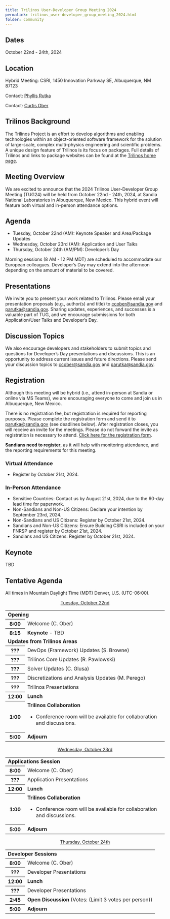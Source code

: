 ```yaml
---
title: Trilinos User-Developer Group Meeting 2024
permalink: trilinos_user-developer_group_meeting_2024.html
folder: community
---
```


## Dates

October 22nd - 24th, 2024

## Location

Hybrid Meeting: CSRI, 1450 Innovation Parkway SE, Albuquerque, NM 87123

Contact: [Phyllis Rutka](mailto:parutka@sandia.gov)

Contact: [Curtis Ober](mailto:ccober@sandia.gov)

## Trilinos Background

The Trilinos Project is an effort to develop algorithms and enabling
technologies within an object-oriented software framework for the
solution of large-scale, complex multi-physics engineering and
scientific problems.  A unique design feature of Trilinos is its
focus on packages.  Full details of Trilinos and links to package
websites can be found at the
[Trilinos home page](https://trilinos.github.io "Trilinos Home Page").

## Meeting Overview

We are excited to announce that the 2024 Trilinos User-Developer
Group Meeting (TUG24) will be held from October 22nd - 24th, 2024,
at Sandia National Laboratories in Albuquerque, New Mexico. This
hybrid event will feature both virtual and in-person attendance
options.

## Agenda

 * Tuesday, October 22nd (AM): Keynote Speaker and Area/Package Updates
 * Wednesday, October 23rd (AM): Application and User Talks
 * Thursday, October 24th (AM/PM): Developer’s Day

Morning sessions (8 AM - 12 PM MDT) are scheduled to accommodate
our European colleagues. Developer’s Day may extend into the afternoon
depending on the amount of material to be covered.

## Presentations

We invite you to present your work related to Trilinos. Please email
your presentation proposals (e.g., author(s) and title) to
ccober@sandia.gov and parutka@sandia.gov.  Sharing updates,
experiences, and successes is a valuable part of TUG, and we encourage
submissions for both Application/User Talks and Developer’s Day.

## Discussion Topics

We also encourage developers and stakeholders to submit topics and
questions for Developer’s Day presentations and discussions. This
is an opportunity to address current issues and future directions.
Please send your discussion topics to ccober@sandia.gov and
parutka@sandia.gov.

## Registration

Although this meeting will be hybrid (i.e., attend in-person at
Sandia or online via MS Teams), we are encouraging everyone to come
and join us in Albuquerque, New Mexico.

There is no registration fee, but registration is required for
reporting purposes. Please complete the registration form and send
it to parutka@sandia.gov (see deadlines below). After registration
closes, you will receive an invite for the meetings. Please do not
forward the invite as registration is necessary to attend. [Click
here for the registration form](pdfs/2024_TUG_registration_form.pdf).

<b>Sandians need to register</b>, as it will help with monitoring
attendance, and the reporting requirements for this meeting.


### Virtual Attendance

 * Register by October 21st, 2024. 

### In-Person Attendance

 * Sensitive Countries: Contact us by August 21st, 2024, due to 
   the 60-day lead time for paperwork.
 * Non-Sandians and Non-US Citizens: Declare your intention by 
   September 23rd, 2024.
 * Non-Sandians and US Citizens: Register by October 21st, 2024.
 * Sandians and Non-US Citizens: Ensure Building CSRI is included
   on your FNRSP and register by October 21st, 2024.
 * Sandians and US Citizens: Register by October 21st, 2024.

## Keynote

TBD


## Tentative Agenda
All times in Mountain Daylight Time (MDT) Denver, U.S. (UTC-06:00).


<p style="text-align: center;"><span style="text-decoration: underline;">Tuesday, October 22nd</span></p>

<table summary="Timetable">
<tbody>
<tr><td colspan=2> <b> Opening </b>                                                                     </td> </tr>
<tr><th><abbr>  8:00 </abbr></th>  <td> Welcome (C. Ober)                                               </td> </tr>
<tr><th><abbr>  8:15 </abbr></th>  <td> <b>Keynote</b> - TBD                                            </td> </tr>

<tr><td colspan=2> <b> Updates from Trilinos Areas </b>                                                 </td> </tr>

<tr><th><abbr> ??? </abbr></th>  <td> DevOps (Framework) Updates  (S. Browne)                           </td> </tr>
<tr><th><abbr> ??? </abbr></th>  <td> Trilinos Core Updates (R. Pawlowski)                              </td> </tr>
<tr><th><abbr> ??? </abbr></th>  <td> Solver Updates (C. Glusa)                                         </td> </tr>
<tr><th><abbr> ??? </abbr></th>  <td> Discretizations and Analysis Updates (M. Perego)                  </td> </tr>

<tr><th><abbr>   ??? </abbr></th>  <td> Trilinos Presentations                                          </td> </tr>

<tr><th><abbr> 12:00 </abbr></th>  <td> <b>Lunch</b>                                                    </td> </tr>
<tr><th><abbr>  1:00 </abbr></th>  <td> <b>Trilinos Collaboration</b> 
                                        <ul>
                                          <li> Conference room will be available for collaboration and discussions.
                                        </ul>                                                           </td> </tr>
<tr><th><abbr>  5:00 </abbr></th>  <td> <b>Adjourn</b>                                                  </td> </tr>
</tbody>
</table>


<p style="text-align: center;"><span style="text-decoration: underline;">Wednesday, October 23rd</span></p>

<table summary="Timetable">
<tbody>
<tr><td colspan=2> <b> Applications Session </b>                                                        </td> </tr>
<tr><th><abbr>  8:00 </abbr></th>  <td> Welcome (C. Ober)                                               </td> </tr>

<tr><th><abbr>   ??? </abbr></th>  <td> Application Presentations                                       </td> </tr>

<tr><th><abbr> 12:00 </abbr></th>  <td> <b> Lunch </b>                                                  </td> </tr>
<tr><th><abbr>  1:00 </abbr></th>  <td> <b>Trilinos Collaboration</b> 
                                        <ul>
                                          <li> Conference room will be available for collaboration and discussions.
                                        </ul>                                                           </td> </tr>

<tr><th><abbr>  5:00 </abbr></th>  <td> <b>Adjourn</b>                                                  </td> </tr>
</tbody>
</table>


<p style="text-align: center;"><span style="text-decoration: underline;">Thursday, October 24th</span></p>

<table summary="Timetable">
<tbody>
<tr><td colspan=2> <b> Developer Sessions </b>                                                          </td> </tr>
<tr><th><abbr>  8:00 </abbr></th>  <td> Welcome (C. Ober)                                               </td> </tr>

<tr><th><abbr>   ??? </abbr></th>  <td> Developer Presentations                                         </td> </tr>

<tr><th><abbr> 12:00 </abbr></th>  <td> <b> Lunch </b>                                                  </td> </tr>

<tr><th><abbr>   ??? </abbr></th>  <td> Developer Presentations                                         </td> </tr>

<tr><th><abbr>  2:45 </abbr></th>  <td> <b>Open Discussion</b> (Votes: (Limit 3 votes per person</i>))  </td> </tr>

<tr><th><abbr>  5:00 </abbr></th>  <td> <b>Adjourn</b>                                                  </td> </tr>
</tbody>
</table>
